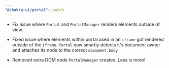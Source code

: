 ```yaml
---
"@chakra-ui/portal": patch
---
```


- Fix issue where `Portal` and `PortalManager` renders elements outside of view.

- Fixed issue where elements within portal used in an `iframe` got rendered
  outside of the `iframe`. `Portal` now smartly detects it's document owner and
  attaches its node to the correct `document.body`

- Removed extra DOM node `PortalManager` creates. Less is more!
